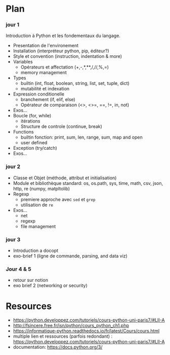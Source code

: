 
# Plan

### jour 1

Introduction à Python et les fondementaux du langage.

- Presentation de l'environement
- Installation (interpréteur python, pip, éditeur?)
- Style et convention (instruction, indentation & more)
- Variables
    - Opérateurs et affectation (+,-,*,**,/,//,%,=)
    - memory management
- Types 
    - builtin (int, float, boolean, string, list, set, tuple, dict)
    - mutabilité et indexation
- Expression conditionelle
    - branchement (if, elif, else)
    - Opérateur de comparaison (<>, <>=, ==, !=, in, not)
- Exos...
- Boucle  (for, while) 
    - itérations
    - Structure de controle (continue, break)
- Functions
    - builtin fonction: print, sum, len, range, sum, map and open
    - user defined
- Exception (try/catch)
- Exos...

### jour 2

- Classe et Objet (méthode, attribut et initialisation)
- Module et bibliothèque standard: os, os.path, sys, time, math, csv, json, http, re (numpy, matpltolib)
- Regexp
    - premiere approche avec `sed` et `grep`
    - utilisation de `re`
- Exos...
    - net
    - regexp
    - file management

### jour 3

- Introduction a docopt
- exo-brief 1 (ligne de commande, parsing, and data viz)

### Jour 4 & 5

- retour sur notion
- exo brief 2 (networking or security)



# Resources

* https://python.developpez.com/tutoriels/cours-python-uni-paris7/#LII-A
* http://fsincere.free.fr/isn/python/cours_python_ch1.php
* https://informatique-python.readthedocs.io/fr/latest/Cours/cours.html
* multiple lien et ressources (parfois redondant) : https://python.developpez.com/tutoriels/cours-python-uni-paris7/#LII-A
* documentation: https://docs.python.org/3/
